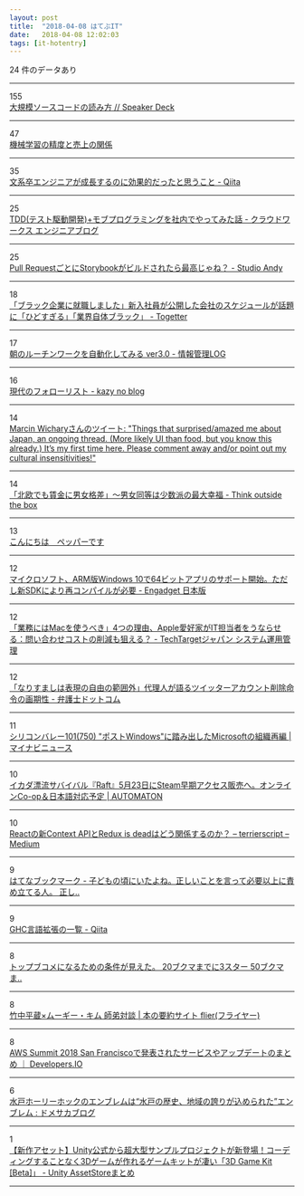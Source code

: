 ```yaml
---
layout: post
title:  "2018-04-08 はてぶIT"
date:   2018-04-08 12:02:03
tags: [it-hotentry]
---
```

24 件のデータあり

<hr><div class="row">
<div class="col-1"><span class="badge badge-pill badge-success h2">155</span></div>
<div class="col-11"><a href='https://speakerdeck.com/sat/da-gui-mo-sosukodofalsedu-mifang' target='_blank'>大規模ソースコードの読み方 // Speaker Deck</a></div>
</div>
<hr>
<div class="row">
<div class="col-1"><span class="badge badge-pill badge-success h2">47</span></div>
<div class="col-11"><a href='https://www.slideshare.net/TokorotenNakayama/ss-93185418' target='_blank'>機械学習の精度と売上の関係</a></div>
</div>
<hr>
<div class="row">
<div class="col-1"><span class="badge badge-pill badge-success h2">35</span></div>
<div class="col-11"><a href='https://qiita.com/rintaro-ishikawa/items/fe4566c9f483137f59ac' target='_blank'>文系卒エンジニアが成長するのに効果的だったと思うこと - Qiita</a></div>
</div>
<hr>
<div class="row">
<div class="col-1"><span class="badge badge-pill badge-success h2">25</span></div>
<div class="col-11"><a href='http://engineer.crowdworks.jp/entry/2018/04/06/190000' target='_blank'>TDD(テスト駆動開発)+モブプログラミングを社内でやってみた話 - クラウドワークス エンジニアブログ</a></div>
</div>
<hr>
<div class="row">
<div class="col-1"><span class="badge badge-pill badge-success h2">25</span></div>
<div class="col-11"><a href='http://studio-andy.hatenablog.com/entry/2018/04/08/001436' target='_blank'>Pull RequestごとにStorybookがビルドされたら最高じゃね？ - Studio Andy</a></div>
</div>
<hr>
<div class="row">
<div class="col-1"><span class="badge badge-pill badge-success h2">18</span></div>
<div class="col-11"><a href='https://togetter.com/li/1215792' target='_blank'>「ブラック企業に就職しました」新入社員が公開した会社のスケジュールが話題に「ひどすぎる」「業界自体ブラック」 - Togetter</a></div>
</div>
<hr>
<div class="row">
<div class="col-1"><span class="badge badge-pill badge-success h2">17</span></div>
<div class="col-11"><a href='http://hokoxjouhou.blog105.fc2.com/blog-entry-1148.html' target='_blank'>朝のルーチンワークを自動化してみる ver3.0 - 情報管理LOG</a></div>
</div>
<hr>
<div class="row">
<div class="col-1"><span class="badge badge-pill badge-success h2">16</span></div>
<div class="col-11"><a href='https://kazy.hatenablog.com/entry/2018/04/07/131519' target='_blank'>現代のフォローリスト - kazy no blog</a></div>
</div>
<hr>
<div class="row">
<div class="col-1"><span class="badge badge-pill badge-success h2">14</span></div>
<div class="col-11"><a href='http://twitter.com/mwichary/status/958979895882760193' target='_blank'>Marcin Wicharyさんのツイート: "Things that surprised/amazed me about Japan, an ongoing thread. (More likely UI than food, but you know this already.) It’s my first time here. Please comment away and/or point out my cultural insensitivities!"</a></div>
</div>
<hr>
<div class="row">
<div class="col-1"><span class="badge badge-pill badge-success h2">14</span></div>
<div class="col-11"><a href='http://totb.hatenablog.com/entry/2018/04/07/092806' target='_blank'>「北欧でも賃金に男女格差」～男女同等は少数派の最大幸福 - Think outside the box</a></div>
</div>
<hr>
<div class="row">
<div class="col-1"><span class="badge badge-pill badge-success h2">13</span></div>
<div class="col-11"><a href='https://anond.hatelabo.jp/20180407121954' target='_blank'>こんにちは　ペッパーです</a></div>
</div>
<hr>
<div class="row">
<div class="col-1"><span class="badge badge-pill badge-success h2">12</span></div>
<div class="col-11"><a href='https://japanese.engadget.com/2018/04/07/arm-windows-10-64-sdk/' target='_blank'>マイクロソフト、ARM版Windows 10で64ビットアプリのサポート開始。ただし新SDKにより再コンパイルが必要 - Engadget 日本版</a></div>
</div>
<hr>
<div class="row">
<div class="col-1"><span class="badge badge-pill badge-success h2">12</span></div>
<div class="col-11"><a href='http://techtarget.itmedia.co.jp/tt/news/1804/05/news03.html' target='_blank'>「業務にはMacを使うべき」4つの理由、Apple愛好家がIT担当者をうならせる：問い合わせコストの削減も狙える？ - TechTargetジャパン システム運用管理</a></div>
</div>
<hr>
<div class="row">
<div class="col-1"><span class="badge badge-pill badge-success h2">12</span></div>
<div class="col-11"><a href='https://www.bengo4.com/internet/n_7673/' target='_blank'>「なりすましは表現の自由の範囲外」代理人が語るツイッターアカウント削除命令の画期性 - 弁護士ドットコム</a></div>
</div>
<hr>
<div class="row">
<div class="col-1"><span class="badge badge-pill badge-success h2">11</span></div>
<div class="col-11"><a href='https://news.mynavi.jp/article/svalley-750/' target='_blank'>シリコンバレー101(750) "ポストWindows"に踏み出したMicrosoftの組織再編 | マイナビニュース</a></div>
</div>
<hr>
<div class="row">
<div class="col-1"><span class="badge badge-pill badge-success h2">10</span></div>
<div class="col-11"><a href='http://jp.automaton.am/articles/newsjp/20180407-65765/' target='_blank'>イカダ漂流サバイバル『Raft』5月23日にSteam早期アクセス販売へ。オンラインCo-op＆日本語対応予定 | AUTOMATON</a></div>
</div>
<hr>
<div class="row">
<div class="col-1"><span class="badge badge-pill badge-success h2">10</span></div>
<div class="col-11"><a href='https://medium.com/@terrierscript/6d12a32f2f0c' target='_blank'>Reactの新Context APIとRedux is deadはどう関係するのか？ – terrierscript – Medium</a></div>
</div>
<hr>
<div class="row">
<div class="col-1"><span class="badge badge-pill badge-success h2">9</span></div>
<div class="col-11"><a href='http://b.hatena.ne.jp/entry/s/anond.hatelabo.jp/20180407065318' target='_blank'>はてなブックマーク - 子どもの頃にいたよね。正しいことを言って必要以上に責め立てる人。 正し..</a></div>
</div>
<hr>
<div class="row">
<div class="col-1"><span class="badge badge-pill badge-success h2">9</span></div>
<div class="col-11"><a href='https://qiita.com/Lugendre/items/741ea90f22f688145313' target='_blank'>GHC言語拡張の一覧 - Qiita</a></div>
</div>
<hr>
<div class="row">
<div class="col-1"><span class="badge badge-pill badge-success h2">8</span></div>
<div class="col-11"><a href='https://anond.hatelabo.jp/20180407161753' target='_blank'>トップブコメになるための条件が見えた。 20ブクマまでに3スター 50ブクマま..</a></div>
</div>
<hr>
<div class="row">
<div class="col-1"><span class="badge badge-pill badge-success h2">8</span></div>
<div class="col-11"><a href='https://www.flierinc.com/column/event_php' target='_blank'>竹中平蔵×ムーギー・キム 師弟対談 | 本の要約サイト flier(フライヤー)</a></div>
</div>
<hr>
<div class="row">
<div class="col-1"><span class="badge badge-pill badge-success h2">8</span></div>
<div class="col-11"><a href='https://dev.classmethod.jp/cloud/aws/aws-summit-2018-san-francisco-summary/' target='_blank'>AWS Summit 2018 San Franciscoで発表されたサービスやアップデートのまとめ ｜ Developers.IO</a></div>
</div>
<hr>
<div class="row">
<div class="col-1"><span class="badge badge-pill badge-success h2">6</span></div>
<div class="col-11"><a href='http://blog.domesoccer.jp/archives/60100663.html' target='_blank'>水戸ホーリーホックのエンブレムは“水戸の歴史、地域の誇りが込められた”エンブレム : ドメサカブログ</a></div>
</div>
<hr>
<div class="row">
<div class="col-1"><span class="badge badge-pill badge-success h2">1</span></div>
<div class="col-11"><a href='http://www.asset-sale.net/entry/3D_Game_Kit_%5BBeta%5D180407' target='_blank'>【新作アセット】Unity公式から超大型サンプルプロジェクトが新登場！コーディングすることなく3Dゲームが作れるゲームキットが凄い「3D Game Kit [Beta]」 - Unity AssetStoreまとめ</a></div>
</div>
<hr>
